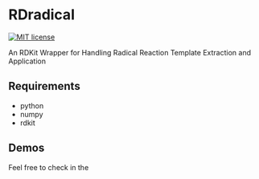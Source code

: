 # RDradical

[![MIT license](http://img.shields.io/badge/license-MIT-brightgreen.svg)](http://opensource.org/licenses/MIT)


An RDKit Wrapper for Handling Radical Reaction Template Extraction and Application

## Requirements
* python
* numpy
* rdkit

## Demos
Feel free to check in the 
